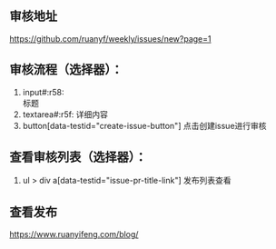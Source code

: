 ## 审核地址
https://github.com/ruanyf/weekly/issues/new?page=1

## 审核流程（选择器）：
1. input#\:r58\:  
标题
2. textarea#\:r5f\:
详细内容
3. button[data-testid="create-issue-button"]
点击创建issue进行审核


## 查看审核列表（选择器）：
1. ul > div a[data-testid="issue-pr-title-link"]
发布列表查看


## 查看发布
https://www.ruanyifeng.com/blog/